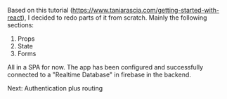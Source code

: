 Based on this tutorial (https://www.taniarascia.com/getting-started-with-react), I decided to redo parts of it from scratch. 
Mainly the following sections:
1. Props
2. State
3. Forms 

All in a SPA for now.
The app has been configured and successfully connected to a "Realtime Database" in firebase in the backend.

Next: Authentication plus routing

